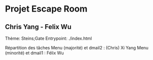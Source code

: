 # Projet Escape Room
## Chris Yang - Felix Wu

Thème: Steins;Gate
Entrypoint: ./index.html

Répartition des tâches 
Menu (majorité) et dmail2 : (Chris) Xi Yang
Menu (minorité) et dmail1 : Félix Wu